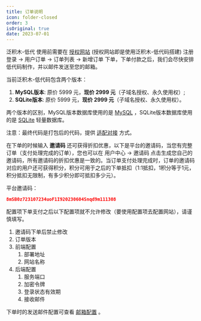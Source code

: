 ```yaml
---
title: 订单说明
icon: folder-closed
order: 3
isOriginal: true
date: 2023-07-01
---
```


泛积木-低代 使用前需要在 [授权网站](https://jimu.fxss.work) (授权网站即是使用泛积木-低代码搭建) 注册登录 -> 用户订单 -> 订单列表 -> 新增订单 下单，下单付款之后，我们会尽快安排低代码制作，并以邮件发送至您的邮箱。

当前泛积木-低代码包含两个版本：

1. **MySQL版本**: 原价 5999 元，**现价 2999 元**（子域名授权、永久使用权）;
2. **SQLite版本**: 原价 5999 元，**现价 2999 元**（子域名授权、永久使用权）。

两个版本的区别，MySQL版本数据库使用的是 [MySQL](https://www.mysql.com/) ，SQLite版本数据库使用的是 [SQLite](https://www.sqlite.org/index.html) 轻量数据库。

注意：最终代码是打包后的代码，提供 [适配对接](/use/abutment.md) 方式。

在下单的时候输入 **邀请码** 还可获得折扣优惠，以下是平台的邀请码，当您有完整订单（支付处理完成的订单），您也可以在 用户中心 -> 邀请码 点击生成您自己的邀请码，所有邀请码的折扣优惠是一致的。当订单支付处理完成时，订单的邀请码对应的用户还可获得积分，积分可用于之后的下单抵扣（1:1抵扣，1积分等于1元，积分抵扣无限制，有多少积分即可抵扣多少元）。

平台邀请码：

```json
8mSB0z723107234uoF1I920230604Snqd9m111308
```

配置项下单支付之后以下配置项就不允许修改（要使用配置项去配置网站），请谨慎填写。

1. 邀请码下单后禁止修改
2. 订单版本
3. 前端配置
   1. 部署地址
   2. 网站名称
4. 后端配置
   1. 服务端口
   2. 加密令牌
   3. 登录状态有效期
   4. 接收邮件

下单时的发送邮件配置可查看 [邮箱配置](./email.md) 。
